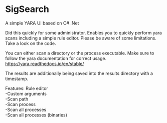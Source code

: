# SigSearch
A simple YARA UI based on C# .Net

Did this quickly for some administrator. Enables you to quickly perform yara scans including a simple rule editor. Please be aware of some limitations. Take a look on the code.

You can either scan a directory or the process executable. Make sure to follow the yara documentation for correct usage.
https://yara.readthedocs.io/en/stable/

The results are additionally being saved into the results directory with a timestamp.

Features: Rule editor  
-Custom arguments  
-Scan path  
-Scan process  
-Scan all processes  
-Scan all processes (binaries)
